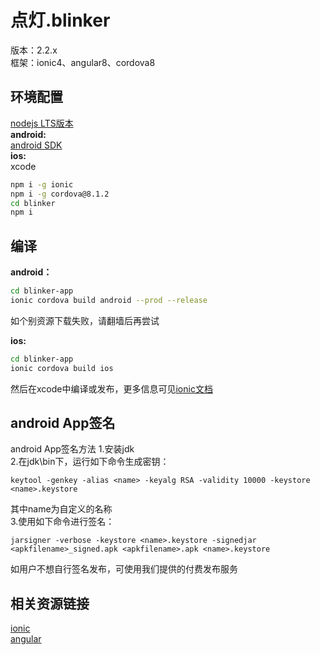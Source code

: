 # 点灯.blinker  
版本：2.2.x  
框架：ionic4、angular8、cordova8

## 环境配置  
[nodejs LTS版本](https://nodejs.org/en/)  
**android:**  
[android SDK](https://developer.android.google.cn/)  
**ios:**  
xcode  
```bash
npm i -g ionic
npm i -g cordova@8.1.2
cd blinker
npm i
```

## 编译  
**android：**  
```bash
cd blinker-app
ionic cordova build android --prod --release
```
如个别资源下载失败，请翻墙后再尝试  

**ios:**  
```bash
cd blinker-app
ionic cordova build ios
```
然后在xcode中编译或发布，更多信息可见[ionic文档](https://ionicframework.com/docs/building/ios)  

## android App签名
android App签名方法
1.安装jdk  
2.在jdk\bin下，运行如下命令生成密钥：  
```base
keytool -genkey -alias <name> -keyalg RSA -validity 10000 -keystore <name>.keystore
```

其中name为自定义的名称  
3.使用如下命令进行签名：
```base
jarsigner -verbose -keystore <name>.keystore -signedjar <apkfilename>_signed.apk <apkfilename>.apk <name>.keystore  
```
如用户不想自行签名发布，可使用我们提供的付费发布服务  

## 相关资源链接
[ionic](https://ionicframework.com/docs/angular/your-first-app)  
[angular](https://angular.cn/docs)  

